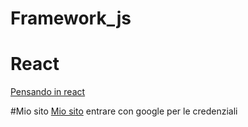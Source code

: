 # Framework_js

# React

[Pensando in react](https://it.reactjs.org/docs/thinking-in-react.html)


#Mio sito
[Mio sito](https://www.000webhost.com/members/website/list)
entrare con google per le credenziali
